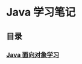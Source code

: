 # Java 学习笔记

## 目录

### [Java 面向对象学习](https://rongchenlin.github.io/JavaLearning/Java%20%E9%9D%A2%E5%90%91%E5%AF%B9%E8%B1%A1%E5%AD%A6%E4%B9%A0.html)


